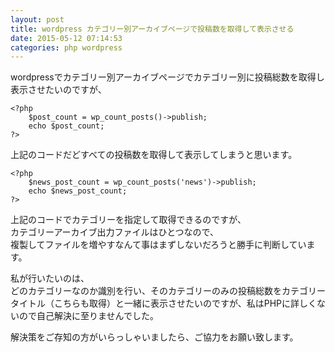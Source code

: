 ```yaml
---
layout: post
title: wordpress カテゴリー別アーカイブページで投稿数を取得して表示させる
date: 2015-05-12 07:14:53
categories: php wordpress
---
```

<!-- {% raw %} -->
<p>wordpressでカテゴリー別アーカイブページでカテゴリー別に投稿総数を取得し表示させたいのですが、</p>

<pre><code>&lt;?php 
    $post_count = wp_count_posts()-&gt;publish; 
    echo $post_count;
?&gt;
</code></pre>

<p>上記のコードだどすべての投稿数を取得して表示してしまうと思います。</p>

<pre><code>&lt;?php 
    $news_post_count = wp_count_posts('news')-&gt;publish; 
    echo $news_post_count;
?&gt;
</code></pre>

<p>上記のコードでカテゴリーを指定して取得できるのですが、<br>
カテゴリーアーカイブ出力ファイルはひとつなので、<br>
複製してファイルを増やすなんて事はまずしないだろうと勝手に判断しています。</p>

<p>私が行いたいのは、<br>
どのカテゴリーなのか識別を行い、そのカテゴリーのみの投稿総数をカテゴリータイトル（こちらも取得）と一緒に表示させたいのですが、私はPHPに詳しくないので自己解決に至りませんでした。</p>

<p>解決策をご存知の方がいらっしゃいましたら、ご協力をお願い致します。</p>
<!-- {% endraw %} -->
